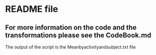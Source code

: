 # README file

## For more information on the code and the transformations please see the CodeBook.md

The output of the script is the Meanbyactivityandsubject.txt file

